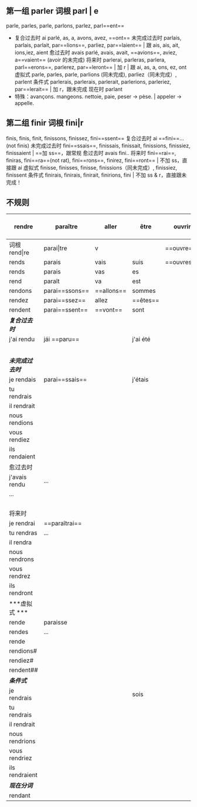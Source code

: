 
## 第一组 parler 词根 parl | e
parle, parles, parle, parlons, parlez, parl==ent==
- 复合过去时 ai parlé, as, a, avons, avez, ==ont==
未完成过去时 parlais, parlais, parlait, par==lions==, parliez, par==laient== | 跟 ais, ais, ait, ions,iez, aient
愈过去时 avais parlé, avais, avait, ==avions==, aviez, a==vaient== (avoir 的未完成)
将来时 parlerai, parleras, parlera, parl==erons==, parlerez, par==leront== | 加 r | 跟 ai, as, a, ons, ez, ont
虚拟式 parle, parles, parle, parlions (同未完成), parliez（同未完成）, parlent
条件式 parlerais, parlerais, parlerait, parlerions, parleriez, par==lerait== | 加 r，跟未完成
现在时 parlant
- 特殊：avançons. mangeons. nettoie, paie, peser -> pèse. | appeler -> appelle.
## 第二组 finir 词根 fini|r
finis, finis, finit, finissons, finissez, fini==ssent==
复合过去时 ai ==fini==... (not finis)
未完成过去时 fini==ssais==, finissais, finissait, finissions, finissiez, finissaient | ==加 ss==，跟常规
愈过去时 avais fini..
将来时 fini==rai==, finiras, fini==ra==(not rat), fini==rons==, finirez, fini==ront== | 不加 ss，直接跟 ai
虚拟式 finisse, finisses, finisse, finissions（同未完成）, finissiez, finissent
条件式 finirais, finirais, finirait, finirions, fini | 不加 ss & r，直接跟未完成！
## 不规则

| rendre         | paraître       | aller      | être     | ouvrir     | sentir partir sortir | dormir | venir | pouvoir | faire | boire | rire | vivre |
| -------------- | -------------- | ---------- | -------- | ---------- | -------------------- | ------ | ----- | ------- | ----- | ----- | ---- | ----- |
| 词根 rend\|re    | parai\|tre     | v          |          | ==ouvre==  |                      |        |       |         |       |       |      |       |
| rends          | parais         | vais       | suis     | ==ouvres== |                      |        |       |         |       |       |      |       |
| rends          | parais         | vas        | es       |            |                      |        |       |         |       |       |      |       |
| rend           | paraît         | va         | est      |            |                      |        |       |         |       |       |      |       |
| rendons        | parai==ssons== | ==allons== | sommes   |            |                      |        |       |         |       |       |      |       |
| rendez         | parai==ssez==  | allez      | ==êtes== |            |                      |        |       |         |       |       |      |       |
| rendent        | parai==ssent== | ==vont==   | sont     |            |                      |        |       |         |       |       |      |       |
| ***复合过去时***    |                |            |          |            |                      |        |       |         |       |       |      |       |
| j'ai rendu     | jái ==paru==   |            | j'ai été |            |                      |        |       |         |       |       |      |       |
|                |                |            |          |            |                      |        |       |         |       |       |      |       |
|                |                |            |          |            |                      |        |       |         |       |       |      |       |
|                |                |            |          |            |                      |        |       |         |       |       |      |       |
|                |                |            |          |            |                      |        |       |         |       |       |      |       |
|                |                |            |          |            |                      |        |       |         |       |       |      |       |
| ***未完成过去时***   |                |            |          |            |                      |        |       |         |       |       |      |       |
| je rendais     | parai==ssais== |            | j'étais  |            |                      |        |       |         |       |       |      |       |
| tu rendrais    |                |            |          |            |                      |        |       |         |       |       |      |       |
| il rendrait    |                |            |          |            |                      |        |       |         |       |       |      |       |
| nous rendions  |                |            |          |            |                      |        |       |         |       |       |      |       |
| vous rendiez   |                |            |          |            |                      |        |       |         |       |       |      |       |
| ils rendaient  |                |            |          |            |                      |        |       |         |       |       |      |       |
| 愈过去时           |                |            |          |            |                      |        |       |         |       |       |      |       |
| j'avais rendu  | ...            |            |          |            |                      |        |       |         |       |       |      |       |
| ...            |                |            |          |            |                      |        |       |         |       |       |      |       |
|                |                |            |          |            |                      |        |       |         |       |       |      |       |
|                |                |            |          |            |                      |        |       |         |       |       |      |       |
|                |                |            |          |            |                      |        |       |         |       |       |      |       |
|                |                |            |          |            |                      |        |       |         |       |       |      |       |
| 将来时            |                |            |          |            |                      |        |       |         |       |       |      |       |
| je rendrai     | ==paraîtrai==  |            |          |            |                      |        |       |         |       |       |      |       |
| tu rendras     | ...            |            |          |            |                      |        |       |         |       |       |      |       |
| il rendra      |                |            |          |            |                      |        |       |         |       |       |      |       |
| nous rendrons  |                |            |          |            |                      |        |       |         |       |       |      |       |
| vous rendrez   |                |            |          |            |                      |        |       |         |       |       |      |       |
| ils rendront   | <br>           |            |          |            |                      |        |       |         |       |       |      |       |
| ***虚拟式 ***     |                |            |          |            |                      |        |       |         |       |       |      |       |
| rende          | paraisse       |            |          |            |                      |        |       |         |       |       |      |       |
| rendes         | ...            |            |          |            |                      |        |       |         |       |       |      |       |
| rende          |                |            |          |            |                      |        |       |         |       |       |      |       |
| rendions#      |                |            |          |            |                      |        |       |         |       |       |      |       |
| rendiez#       |                |            |          |            |                      |        |       |         |       |       |      |       |
| rendent##      |                |            |          |            |                      |        |       |         |       |       |      |       |
| ***条件式***      |                |            |          |            |                      |        |       |         |       |       |      |       |
| je rendrais    |                |            | sois     |            |                      |        |       |         |       |       |      |       |
| tu rendrais    |                |            |          |            |                      |        |       |         |       |       |      |       |
| il rendrait    |                |            |          |            |                      |        |       |         |       |       |      |       |
| nous rendrions |                |            |          |            |                      |        |       |         |       |       |      |       |
| vous rendriez  |                |            |          |            |                      |        |       |         |       |       |      |       |
| ils rendraient |                |            |          |            |                      |        |       |         |       |       |      |       |
| ***现在分词***     |                |            |          |            |                      |        |       |         |       |       |      |       |
| rendant        |                |            |          |            |                      |        |       |         |       |       |      |       |
